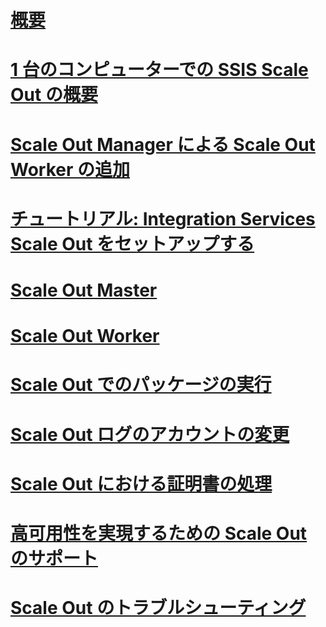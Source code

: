 # [概要](integration-services-ssis-scale-out.md)
# [1 台のコンピューターでの SSIS Scale Out の概要](get-started-with-ssis-scale-out-onebox.md)
# [Scale Out Manager による Scale Out Worker の追加](add-scale-out-worker.md)
# [チュートリアル: Integration Services Scale Out をセットアップする](walkthrough-set-up-integration-services-scale-out.md)
# [Scale Out Master](integration-services-ssis-scale-out-master.md)
# [Scale Out Worker](integration-services-ssis-scale-out-worker.md)
# [Scale Out でのパッケージの実行](run-packages-in-integration-services-ssis-scale-out.md)
# [Scale Out ログのアカウントの変更](change-logdb-account.md)
# [Scale Out における証明書の処理](deal-with-certificates-in-ssis-scale-out.md)
# [高可用性を実現するための Scale Out のサポート](scale-out-support-for-high-availability.md)
# [Scale Out のトラブルシューティング](troubleshooting-scale-out.md)